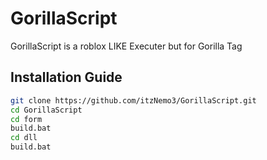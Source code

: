 # GorillaScript
GorillaScript is a roblox LIKE Executer but for Gorilla Tag

## Installation Guide

```bash
git clone https://github.com/itzNemo3/GorillaScript.git
cd GorillaScript
cd form
build.bat
cd dll
build.bat
```
